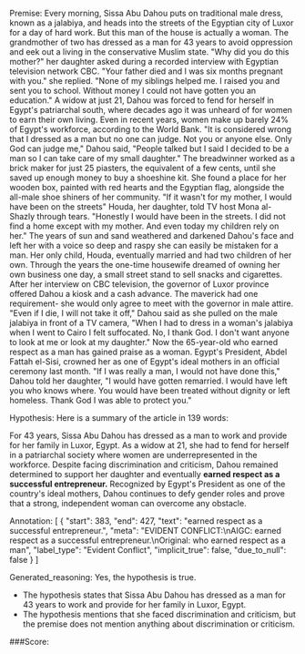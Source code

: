 
Premise:
Every morning, Sissa Abu Dahou puts on traditional male dress, known as a jalabiya, and heads into the streets of the Egyptian city of Luxor for a day of hard work. But this man of the house is actually a woman. The grandmother of two has dressed as a man for 43 years to avoid oppression and eek out a living in the conservative Muslim state. "Why did you do this mother?" her daughter asked during a recorded interview with Egyptian television network CBC. "Your father died and I was six months pregnant with you." she replied. "None of my siblings helped me. I raised you and sent you to school. Without money I could not have gotten you an education." A widow at just 21, Dahou was forced to fend for herself in Egypt's patriarchal south, where decades ago it was unheard of for women to earn their own living. Even in recent years, women make up barely 24% of Egypt's workforce, according to the World Bank. "It is considered wrong that I dressed as a man but no one can judge. Not you or anyone else. Only God can judge me," Dahou said, "People talked but I said I decided to be a man so I can take care of my small daughter." The breadwinner worked as a brick maker for just 25 piasters, the equivalent of a few cents, until she saved up enough money to buy a shoeshine kit.  She found a place for her wooden box, painted with red hearts and the Egyptian flag, alongside the all-male shoe shiners of her community. "If it wasn't for my mother, I would have been on the streets" Houda, her daughter, told TV host Mona al-Shazly through tears. "Honestly I would have been in the streets. I did not find a home except with my mother. And even today my children rely on her." The years of sun and sand weathered and darkened Dahou's face and left her with a voice so deep and raspy she can easily be mistaken for a man. Her only child, Houda, eventually married and had two children of her own. Through the years the one-time housewife dreamed of owning her own business one day, a small street stand to sell snacks and cigarettes.  After her interview on CBC television, the governor of Luxor province offered Dahou a kiosk and a cash advance. The maverick had one requirement- she would only agree to meet with the governor in male attire. "Even if I die, I will not take it off," Dahou said as she pulled on the male jalabiya in front of a TV camera, "When I had to dress in a woman's jalabiya when I went to Cairo I felt suffocated. No, I thank God. I don't want anyone to look at me or look at my daughter." Now the 65-year-old who earned respect as a man has gained praise as a woman. Egypt's President, Abdel Fattah el-Sisi, crowned her as one of Egypt's ideal mothers in an official ceremony last month. "If I was really a man, I would not have done this," Dahou told her daughter, "I would have gotten remarried. I would have left you who knows where. You would have been treated without dignity or left homeless. Thank God I was able to protect you."


Hypothesis:
Here is a summary of the article in 139 words:

For 43 years, Sissa Abu Dahou has dressed as a man to work and provide for her family in Luxor, Egypt. As a widow at 21, she had to fend for herself in a patriarchal society where women are underrepresented in the workforce. Despite facing discrimination and criticism, Dahou remained determined to support her daughter and eventually **earned respect as a successful entrepreneur.** Recognized by Egypt's President as one of the country's ideal mothers, Dahou continues to defy gender roles and prove that a strong, independent woman can overcome any obstacle.

Annotation:
[
  {
    "start": 383,
    "end": 427,
    "text": "earned respect as a successful entrepreneur.",
    "meta": "EVIDENT CONFLICT:\nAIGC:  earned respect as a successful entrepreneur.\nOriginal:  who earned respect as a man",
    "label_type": "Evident Conflict",
    "implicit_true": false,
    "due_to_null": false
  }
]

Generated_reasoning:
Yes, the hypothesis is true. 
- The hypothesis states that Sissa Abu Dahou has dressed as a man for 43 years to work and provide for her family in Luxor, Egypt. 
- The hypothesis mentions that she faced discrimination and criticism, but the premise does not mention anything about discrimination or criticism.

###Score:
